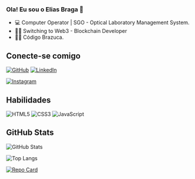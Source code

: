 ### Ola! Eu sou o Elias Braga 👋

- 💻 Computer Operator | SGO - Optical Laboratory Management System.
- 👨‍💻 Switching to Web3 - Blockchain Developer
- 👨‍💻 Código Brazuca.

## Conecte-se comigo
[![GitHub](https://img.shields.io/badge/GitHub-100000?style=for-the-badge&logo=github&logoColor=white)](https://github.com/eliasbraga-dev)
[![LinkedIn](https://img.shields.io/badge/LinkedIn-0077B5?style=for-the-badge&logo=linkedin&logoColor=white)](https://www.linkedin.com/in/elias-braga-7603b1317/)

[![Instagram](https://img.shields.io/badge/-Instagram-%23E4405F?style=for-the-badge&logo=instagram&logoColor=white)](https://www.instagram.com/eliasfreitasbragabjj/)

## Habilidades
![HTML5](https://img.shields.io/badge/HTML5-E34F26?style=for-the-badge&logo=html5&logoColor=white)
![CSS3](https://img.shields.io/badge/CSS3-1572B6?style=for-the-badge&logo=css3&logoColor=white)
![JavaScript](https://img.shields.io/badge/JavaScript-F7DF1E?style=for-the-badge&logo=javascript&logoColor=black)

## GitHub Stats

![GitHub Stats](https://github-readme-stats.vercel.app/api?username=eliasbraga-dev&theme=transparent&bg_color=000&border_color=30A3DC&show_icons=true&icon_color=30A3DC&title_color=E94D5F&text_color=FFF)

![Top Langs](https://github-readme-stats-git-masterrstaa-rickstaa.vercel.app/api/top-langs/?username=eliasbraga-dev&layout=compact&bg_color=000&border_color=30A3DC&title_color=E94D5F&text_color=FFF)

[![Repo Card](https://github-readme-stats.vercel.app/api/pin/?username=eliasbraga-dev&repo=exercises-codigo-brazuca-polkadot-academy&bg_color=000&border_color=30A3DC&show_icons=true&icon_color=30A3DC&title_color=E94D5F&text_color=FFF)](https://github.com/eliasbraga-dev/exercises-codigo-brazuca-polkadot-academy)
